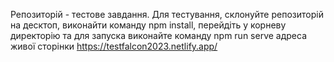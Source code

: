 Репозиторій - тестове завдання.
Для тестування, склонуйте репозиторій на десктоп, виконайти команду npm install, 
перейдіть у корневу директорію та для запуска виконайте команду npm run serve
адреса живої сторінки https://testfalcon2023.netlify.app/
